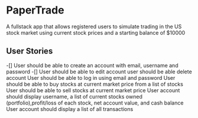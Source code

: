 # PaperTrade
A fullstack app that allows registered users to simulate trading in the US stock market using current stock prices and a starting balance of $10000

## User Stories
-[] User should be able to create an account with email, username and password
-[] User should be able to edit account
user should be able delete account
User should be able to log in using email and password
User should be able to buy stocks at current market price from a list of stocks
User should be able to sell stocks at current market price
User account should display username, a list of current stocks owned (portfolio),profit/loss of each stock, net account value, and cash balance
User account should display a list of all transactions
